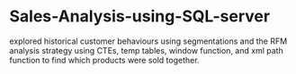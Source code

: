 # Sales-Analysis-using-SQL-server
explored historical customer behaviours using segmentations and the RFM analysis strategy using CTEs, temp tables, window function, and xml path function to find which products were sold together.
